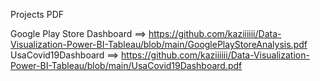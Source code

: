 Projects PDF 

Google Play Store Dashboard ==> https://github.com/kaziiiiii/Data-Visualization-Power-BI-Tableau/blob/main/GooglePlayStoreAnalysis.pdf
UsaCovid19Dashboard ==> https://github.com/kaziiiiii/Data-Visualization-Power-BI-Tableau/blob/main/UsaCovid19Dashboard.pdf 

